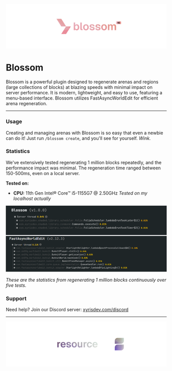 ![Blossom](assets/blossom-without-bg.png)
# Blossom

Blossom is a powerful plugin designed to regenerate arenas and regions (large collections of blocks) at blazing speeds with minimal impact on server performance. It is modern, lightweight, and easy to use, featuring a menu-based interface. Blossom utilizes FastAsyncWorldEdit for efficient arena regeneration.

***

### Usage
Creating and managing arenas with Blossom is so easy that even a newbie can do it! Just run `/blossom create`, and you'll see for yourself. *Wink.*

### Statistics
We've extensively tested regenerating 1 million blocks repeatedly, and the performance impact was minimal. The regeneration time ranged between 150-500ms, even on a local server.

**Tested on:**
- **CPU:** 11th Gen Intel® Core™ i5-1155G7 @ 2.50GHz
*Tested on my localhost actually*

![Spark](assets/blossom-spark.png)
![Spark](assets/fawe-spark.png)

*These are the statistics from regenerating 1 million blocks continuously over five tests.*

### Support
Need help? Join our Discord server: [xyrisdev.com/discord](https://xyrisdev.com/discord/)

***

![By Xyris](assets/byxyris.png)
